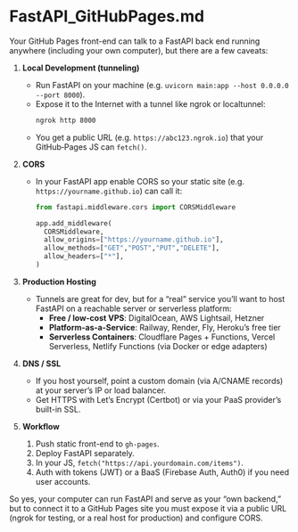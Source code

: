 # FastAPI_GitHubPages.md

Your GitHub Pages front-end can talk to a FastAPI back end running anywhere (including your own computer), but there are a few caveats:

1. **Local Development (tunneling)**
   - Run FastAPI on your machine (e.g. `uvicorn main:app --host 0.0.0.0 --port 8000`).
   - Expose it to the Internet with a tunnel like ngrok or localtunnel:
     ```bash
     ngrok http 8000
     ```
   - You get a public URL (e.g. `https://abc123.ngrok.io`) that your GitHub‐Pages JS can `fetch()`.

2. **CORS**
   - In your FastAPI app enable CORS so your static site (e.g. `https://yourname.github.io`) can call it:
     ```python
     from fastapi.middleware.cors import CORSMiddleware

     app.add_middleware(
       CORSMiddleware,
       allow_origins=["https://yourname.github.io"],
       allow_methods=["GET","POST","PUT","DELETE"],
       allow_headers=["*"],
     )
     ```

3. **Production Hosting**
   - Tunnels are great for dev, but for a “real” service you’ll want to host FastAPI on a reachable server or serverless platform:
     - **Free / low-cost VPS**: DigitalOcean, AWS Lightsail, Hetzner
     - **Platform-as-a-Service**: Railway, Render, Fly, Heroku’s free tier
     - **Serverless Containers**: Cloudflare Pages + Functions, Vercel Serverless, Netlify Functions (via Docker or edge adapters)

4. **DNS / SSL**
   - If you host yourself, point a custom domain (via A/CNAME records) at your server’s IP or load balancer.
   - Get HTTPS with Let’s Encrypt (Certbot) or via your PaaS provider’s built-in SSL.

5. **Workflow**
   1. Push static front-end to `gh-pages`.
   2. Deploy FastAPI separately.
   3. In your JS, `fetch("https://api.yourdomain.com/items")`.
   4. Auth with tokens (JWT) or a BaaS (Firebase Auth, Auth0) if you need user accounts.

So yes, your computer can run FastAPI and serve as your “own backend,” but to connect it to a GitHub Pages site you must expose it via a public URL (ngrok for testing, or a real host for production) and configure CORS.

